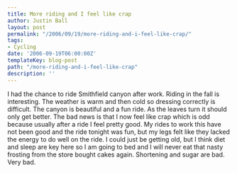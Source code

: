```yaml
---
title: More riding and I feel like crap
author: Justin Ball
layout: post
permalink: "/2006/09/19/more-riding-and-i-feel-like-crap/"
tags:
- Cycling
date: '2006-09-19T06:00:00Z'
templateKey: blog-post
path: "/more-riding-and-i-feel-like-crap"
description: ''
---
```


I had the chance to ride Smithfield canyon after work. Riding in the fall is interesting. The weather is warm and then cold so dressing correctly is difficult. The canyon is beautiful and a fun ride. As the leaves turn it should only get better.
The bad news is that I now feel like crap which is odd because usually after a ride I feel pretty good. My rides to work this have not been good and the ride tonight was fun, but my legs felt like they lacked the energy to do well on the ride.
I could just be getting old, but I think diet and sleep are key here so I am going to bed and I will never eat that nasty frosting from the store bought cakes again. Shortening and sugar are bad. Very bad.

